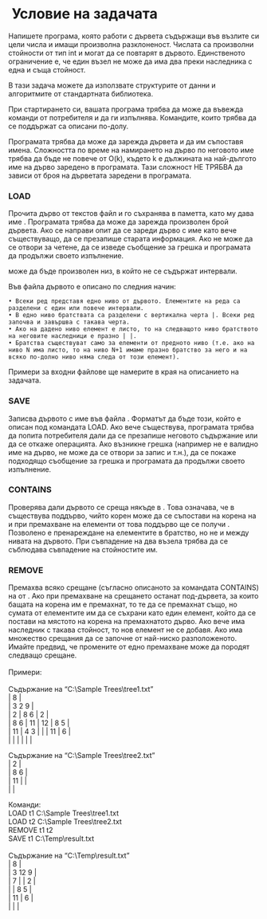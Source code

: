 
#  Условие на задачата

Напишете програма, която работи с дървета съдържащи във възлите си цели числа и имащи произволна разклоненост. Числата са произволни стойности от тип int и могат да се повтарят в дървото. Единственото ограничение е, че един възел не може да има два преки наследника с една и съща стойност.

В тази задача можете да използвате структурите от данни и алгоритмите от стандартната библиотека.

При стартирането си, вашата програма трябва да може да въвежда команди от потребителя и да ги изпълнява. Командите, които трябва да се поддържат са описани по-долу.

Програмата трябва да може да зарежда дървета и да им съпоставя имена. Сложността по време на намирането на дърво по неговото име трябва да бъде не повече от O(k), където k е дължината на най-дългото име на дърво заредено в програмата. Тази сложност НЕ ТРЯБВА да зависи от броя на дърветата заредени в програмата.



### LOAD <name> <file>
Прочита дърво от текстов файл <file> и го съхранява в паметта, като му дава име <name>. Програмата трябва да може да зарежда произволен брой дървета. Ако се направи опит да се зареди дърво с име като вече съществуващо, да се презапише старата информация. Ако <file> не може да се отвори за четене, да се изведе съобщение за грешка и програмата да продължи своето изпълнение.

<name> може да бъде произволен низ, в който не се съдържат интервали.

Във файла дървото е описано по следния начин:

    • Всеки ред представя едно ниво от дървото. Елементите на реда са разделени с един или повече интервали.
    • В едно ниво братствата са разделени с вертикална черта |. Всеки ред започва и завършва с такава черта.
    • Ако на дадено ниво елемент е листо, то на следващото ниво братството на неговите наследници е празно | |.
    • Братства съществуват само за елементи от предното ниво (т.е. ако на ниво N има листо, то на ниво N+1 имаме празно братство за него и на всяко по-долно ниво няма следа от този елемент).

Примери за входни файлове ще намерите в края на описанието на задачата.

### SAVE <name> <file>
Записва дървото с име <name> във файла <file>. Форматът да бъде този, който е описан под командата LOAD. Ако <file> вече съществува, програмата трябва да попита потребителя дали да се презапише неговото съдържание или да се откаже операцията. Ако възникне грешка (например <name> не е валидно име на дърво, <file> не може да се отвори за запис и т.н.), да се покаже подходящо съобщение за грешка и програмата да продължи своето изпълнение.

### CONTAINS <tree1> <tree2>
Проверява дали дървото <tree2> се среща някъде в <tree1>. Това означава, че в <tree1> съществува поддърво, чийто корен може да се съпостави на корена на <tree2> и при премахване на елементи от това поддърво ще се получи <tree2>. Позволено е пренареждане на елементите в братство, но не и между нивата на дървото. При съвпадение на два възела трябва да се съблюдава съвпадение на стойностите им.

### REMOVE <tree1> <tree2>
Премахва всяко срещане (съгласно описаното за командата CONTAINS) на <tree2> от <tree1>. Ако при премахване на срещането останат под-дървета, за които бащата на корена им е премахнат, то те да се премахнат също, но сумата от елементите им да се съхрани като един елемент, който да се постави на мястото на корена на премахнатото дърво. Ако вече има наследник с такава стойност, то нов елемент не се добавя. Ако има множество срещания да се започне от най-ниско разположеното. Имайте предвид, че промените от едно премахване може да породят следващо срещане. \
\
Примери:\
\
Съдържание на “C:\Sample Trees\tree1.txt” \
| 8 | \
| 3 2 9 | \
| 2 | 8 6 | 2 | \
| 8 6 | 11 | 12 | 8 5 | \
| 11 | 4 3 | | | 11 | 6 | \
| | | | | | 

Съдържание на “C:\Sample Trees\tree2.txt” \
| 2 | \
| 8 6 | \
| 11 | | \
| |

Команди: \
LOAD t1 C:\Sample Trees\tree1.txt \
LOAD t2 C:\Sample Trees\tree2.txt \
REMOVE t1 t2 \
SAVE t1 C:\Temp\result.txt \
 \
Съдържание на “C:\Temp\result.txt” \
| 8 | \
| 3 12 9 | \
| 7 | | 2 | \
| | 8 5 | \
| 11 | 6 | \
| | |
